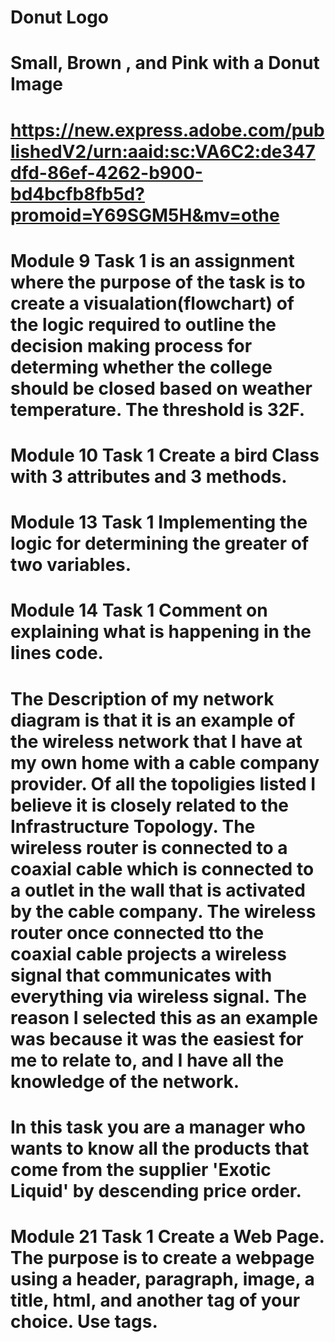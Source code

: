 # Donut Logo
# Small, Brown , and Pink with a Donut Image
# https://new.express.adobe.com/publishedV2/urn:aaid:sc:VA6C2:de347dfd-86ef-4262-b900-bd4bcfb8fb5d?promoid=Y69SGM5H&mv=othe
# Module 9 Task 1 is an assignment where the purpose of the task is to create a visualation(flowchart) of the logic required to outline the decision making process for determing whether the college should be closed based on weather temperature. The threshold is 32F. 
# Module 10 Task 1 Create a bird Class with 3 attributes and 3 methods.
# Module 13 Task 1 Implementing the logic for determining the greater of two variables.
# Module 14 Task 1 Comment on explaining what is happening in the lines code.
# The Description of my network diagram is that it is an example of the wireless network that I have at my own home with a cable company provider. Of all the topoligies listed I believe it is closely related to the Infrastructure Topology. The wireless router is connected to a coaxial cable which is connected to a outlet in the wall that is activated by the cable company. The wireless router once connected tto the coaxial cable projects a wireless signal that communicates with everything via wireless signal. The reason I selected this as an example was because it was the easiest for me to relate to, and I have all the knowledge of the network.
# In this task you are a manager who wants to know all the products that come from the supplier 'Exotic Liquid' by descending price order.
# Module 21 Task 1 Create a Web Page. The purpose is to create a webpage using a header, paragraph, image, a title, html, and another tag of your choice. Use tags.
